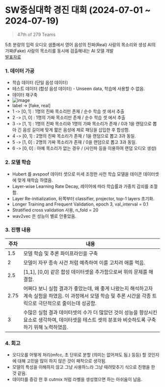 # SW중심대학 경진 대회 (2024-07-01 ~ 2024-07-19)
> 47th of 279 Teams
 
5초 분량의 입력 오디오 샘플에서 영어 음성의 진짜(Real) 사람의 목소리와 생성 AI의 가짜(Fake) 사람의 목소리를 동시에 검출해내는 AI 모델 개발     
[발표자료](https://docs.google.com/presentation/d/1D2Cz_nm0fy105BGreEO7dVw7jZim1zxT5i_xUdcvVLI/edit?usp=sharing)
### 1. 데이터 가공
- 학습 데이터 (단일 음성 데이터)
- 테스트 데이터 (합성 음성 데이터) - Unseen data, 학습에 사용할 수 없음.
- 데이터 재구축
- ![image](https://github.com/user-attachments/assets/ca82be1b-80d5-4b04-9cf3-7806b6cd5cb6)
- label -> [fake, real]
- 1 -> [0, 1] : 1명의 진짜 목소리만 존재 / 순수 학습 셋 에서 추출
- 2 -> [1, 0] : 1명의 가짜 목소리만 존재 / 순수 학습 셋 에서 추출
- 3 -> [1, 1] : 1명의 진짜 목소리와 1명의 가짜 목소리가 존재 / 0과 1을 랜덤으로 뽑아 긴 음성 길이에 맞게 짧은 음성에 제로 패딩을 삽입한 후 합성함.
- 4 -> [0, 1] :  2명의 진짜 목소리가 존재  / 1을 랜덤으로 뽑고 3과 동일.
- 5 -> [1, 0] : 2명의 가짜 목소리가 존재 / 0을 랜덤으로 뽑고 3과 동일.
- 6 -> [0, 0] : 아예 목소리가 없는 경우 / (사인파 등을 이용하여 랜덤 오디오 생성)


### 2. 모델 학습
- Hubert 를 avspoof 데이터 셋으로 미세 조정한 사전 학습 모델을 데이콘 데이터셋에 맞게 재학습 하였음.
- Layer-wise Learning Rate Decay, 레이어에 따라 학습률과 가중치 감쇠를 조절함.
- Layer Re-initialization, 뒤쪽부터 classifier, projector, top-1 layers 초기화.
- Longer Training and Frequent Validation, epoch 3, val_interval = 0.1
- Stratified cross validation 사용, n_fold = 20
- wav2vec 은 성능이 별로 안좋았음.

### 3. 진행 내용

| 주차  | 내용                              |
|-------|-----------------------------------|
| 1.5 | 모델 학습 및 추론 파이프라인을 구축|
| 2 | 모델이 자꾸 종속 사건 처럼 예측하여 이를 고치려 애를 먹음.|
| 2.5 | [1,1], [0,0] 같은 합성 데이터셋을 추가함으로써 위의 문제를 해결함. |
| 2.75 | 어쩌다 보니 실험 결과가 좋았는데, 왜 좋게 나왔는지 해석하고자 계속 실험을 하였음.  이 과정에서 모델 학습 및 추론 시간을 각종 트릭으로 극단적으로 줄이는데 성공함.|
| 3 | 수많은 실험 결과 데이터셋의 수가 더 많았던 것이 성능을 향상시킨 요소로 생각하여, 데이터셋을 테스트 셋의 분포와 비슷하도록 구축하기 위해 노력하였음.|


### 4. 회고
- 오디오를 어떻게 처리(mfcc, 초 단위로 분할 (의미는 없어져도 됨.) 등등) 할 것인지에 대해 고민을 많이 하지 않은 것이 패착으로 생각됨.     
- 모델의 특성을 이해하지 않고 그냥 사용하느라 그냥 때려맞추기 식으로 진행을 한 것 같음.      
- 데이터를 증강 한 후 cutmix 처럼 라벨을 생성했으면 하는 아쉬움이 남음.

